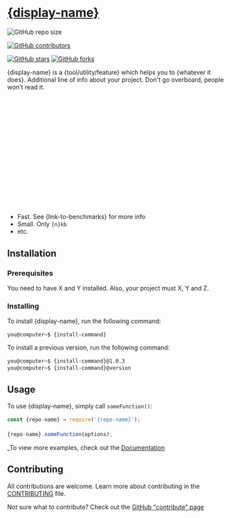# [{display-name}][github-homepage]

<!--
Hey there!
==========

Thanks for checking this out. If you find this helpful, please leave a star!
If you have any suggestions, feel free to open a pull request or an issue.

To make life easier, do a quick search-and-replace for:
{display-name}: The project's display name (ex. Angular)
{repo-name}: The name of the repo the project (ex. angular)
{github-username}: The username under which the repo is (ex. angular)
{install-command}: The command to install the project (ex. npm install @angular/cli)
Keep a lookout for text in curly braces.

**Make sure to read through the whole README.**
-->

<!--
Core concepts
=============

Your README should be a gateway to all other resource. It should answer these
questions as fast as possible:
1. What is the project for? (A short description)
2. Can I use it? (Prerequisites)
3. If yes, how do I install it? (Installation, Usage examples, etc.)
4. How can I help? (License, Contributing, etc.)
-->

<!--
Badges
======

Badges are a great way to show tiny tidbits of info.
They also attract the eye but don't overuse them.

You can also make these badges link to relevant pages.

Quick note, remove the comments/move them all to the top so that the badges
render properly.
-->

<!--
Repo size badge
===============

Repo size is more "universal" than, say, npm package size.
Feel free to change this.
-->
![GitHub repo size][repo-size]

<!--
Contributors badge
=================

Just to encourage others to contribute.
-->
[![GitHub contributors][contributors]][contributors-url]

<!--
Stars and forks badges
======================

You may be thinking,

"why is there a badge for stars (and stuff)?
aren't they already shown on the repo's homepage?"

Well, the fact is this README may be shown in other places.
For example, if this is an npm package, this README will also be shown on npm.
There may also be other places where this is shown.
If this README is supposed to be only on GitHub, feel free to remove these badges.
-->
[![GitHub stars][stars]][stars-url]
[![GitHub forks][forks]][forks-url]

<!--
Other badges
============

Here's a bunch of commonly used badges to save a visit to shields.io.
You can uncomment them if you want. Don't forget to uncomment and fill
their respective references at the bottom of the page.

[![GitHub Workflow Status][workflow-status]][workflow-url]
![npm bundle size][npm-size]
[![npm downloads][npm-downloads]][repo-npm]
[![License][license]][license-url]
![Page Hits][page-hits]

There's more at shields.io and at other sources. You can use them if relevant.
Once again, don't add too much. Try to limit badges to a single line.
-->

<!--
Writing guidelines
==================

Before you start, check out the writing guidelines
which lives at ./writing-guidelines.md for general writing tips.
-->

<!--
Images
======

You can place a logo or a banner image near the top of the README.
Don't place both, if you want to just place the logo in the banner.
-->

<!--
Logo
====

Place a logo here. You can also make the logo move to the right for a cool effect
by using `<img align"right">`
-->

<!--
Description
===========

This is where we start with the description. Keep it short, but convincing.
-->
{display-name} is a {tool/utility/feature} which helps you to {whatever it does}.
Additional line of info about your project. Don't go overboard, people won't
read it.

<!--
Banner
======

Place a banner image here.

Prefer setting a background color for your image.
This is because you don't know where your image will be placed.

You can put a short description above the banner if you like.
-->
![{display-name][banner]

<!--
Other Screenshots
=================

Use this space after the banner to show 2-3 screenshots (or GIFs)
of what your project does. A picture is worth a thousand words.

Only exception is don't put screenshots of code. Put the code in code blocks.
-->

<!--
Highlights
==========

Place a list of highlights here
-->

- Fast. See {link-to-benchmarks} for more info
- Small. Only `{n}kb`
- etc.

<!--
Installation
============

Once you have a clear and concise description of the project,
direct people to install the project and try it for themselves
-->
## Installation

<!--
Prerequisites
=============

First, show people what they need to install this library.
-->

### Prerequisites

<!--
Make sure to link to the resource needed
-->
You need to have X and Y installed. Also, your project must X, Y and Z.

### Installing

<!--
1. Give them a quick and easy way to install a production version
2. Show them how they can install previous versions and nightly builds
-->

To install {display-name}, run the following command:

<!--
Use the console language because it highlights the prompt
-->
```console
you@computer~$ {install-command}
```

To install a previous version, run the following command:

```console
you@computer~$ {install-command}@1.0.3
you@computer~$ {install-command}@version
```

<!--
If there are any alternate downloads, show them here.

For example, you may have the option to install a core lightweight option, etc.
Place them here.
-->

<!--
Usage
=====

Show a minimal code example to integrate your program with their code. 
It can be a terminal command to run, or a function to call, etc.
-->
## Usage

To use {display-name}, simply call `someFunction()`:

```js
const {repo-name} = require('{repo-name}');

{repo-name}.someFunction(options);
```

<!--
Link to the docs for bonus points!
-->
_To view more examples, check out the [Documentation][docs]

## Contributing

All contributions are welcome. Learn more about contributing in
the [CONTRIBUTING][contributing] file.

Not sure what to contribute? Check out the [GitHub "contribute" page][contribute]

<!--
Link references
===============

Always prefer reference-style links because
1. They are easy to maintain
2. There is always going to be that person
   who is reading this in an editor/as a raw file.
-->
[github-homepage]: https://github.com/{github-username}/{repo-name}
[repo-size]: https://img.shields.io/github/repo-size/{github-username}/{repo-name}

[stars]: https://img.shields.io/github/stars/{github-username}/{repo-name}
[stars-url]: https://github.com/{github-username}/{repo-name}/stargazers

[contributors]: https://img.shields.io/github/contributors/{github-username}/{repo-name}
[contributors-url]: https://github.com/{github-username}/{repo-name}/graphs/contributors

[forks]: https://img.shields.io/github/forks/{github-username}/{repo-name}
[forks-url]: https://github.com/{github-username}/{repo-name}/network/members

[banner]: ./assets/banner.gif
[docs]: ./docs/start.md
[contributing]: ./CONTRIBUTING.md
[contribute]: https://github.com/{github-username}/{repo-name}/contribute

<!--
Extra badges
============

See top for more info.

[workflow-status]: https://img.shields.io/github/workflow/status/{github-username}/{repo-name}/{workflow-name}
[workflow-url]: https://github.com/{github-username}/{repo-name}/actions

[npm-size]: https://img.shields.io/bundlephobia/minzip/{repo-name}
[npm-size-url]: https://bundlephobia.com/package/{repo-name}

[npm-downloads]: https://img.shields.io/npm/dw/{repo-name}
[repo-npm]: https://npm.im/{repo-name}

[license]: https://img.shields.io/github/license/github-username/{repo-name}
[license-url]: ./LICENSE

[page-hits]: https://hits.seeyoufarm.com/api/count/incr/badge.svg?url=https%3A%2F%2Fgithub.com%2F{github-username}%2F{repo-name}&count_bg=%2379C83D&title_bg=%23555555&icon=&icon_color=%23E7E7E7&title=hits&edge_flat=false
-->
